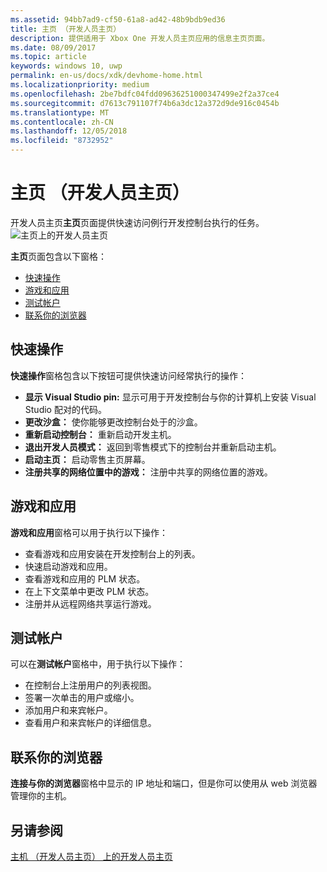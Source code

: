 ```yaml
---
ms.assetid: 94bb7ad9-cf50-61a8-ad42-48b9bdb9ed36
title: 主页 （开发人员主页）
description: 提供适用于 Xbox One 开发人员主页应用的信息主页页面。
ms.date: 08/09/2017
ms.topic: article
keywords: windows 10, uwp
permalink: en-us/docs/xdk/devhome-home.html
ms.localizationpriority: medium
ms.openlocfilehash: 2be7bdfc04fdd09636251000347499e2f2a37ce4
ms.sourcegitcommit: d7613c791107f74b6a3dc12a372d9de916c0454b
ms.translationtype: MT
ms.contentlocale: zh-CN
ms.lasthandoff: 12/05/2018
ms.locfileid: "8732952"
---
```

# <a name="home-page-dev-home"></a>主页 （开发人员主页）
   
  
开发人员主页**主页**页面提供快速访问例行开发控制台执行的任务。   
 ![主页上的开发人员主页](images/devhome_home.png)   
  
**主页**页面包含以下窗格：   
 
   *  [快速操作](#ID4EEB)  
   *  [游戏和应用](#ID4EPC)  
   *  [测试帐户](#ID4EQD)  
   *  [联系你的浏览器](#ID4EFE)  

 
<a id="ID4EEB"></a>

   

## <a name="quick-actions"></a>快速操作  
   
  
**快速操作**窗格包含以下按钮可提供快速访问经常执行的操作：   
 
   *  **显示 Visual Studio pin:** 显示可用于开发控制台与你的计算机上安装 Visual Studio 配对的代码。   
   *  **更改沙盒：** 使你能够更改控制台处于的沙盒。   
   *  **重新启动控制台：** 重新启动开发主机。   
   *  **退出开发人员模式：** 返回到零售模式下的控制台并重新启动主机。   
   *  **启动主页：** 启动零售主页屏幕。   
   *  **注册共享的网络位置中的游戏：** 注册中共享的网络位置的游戏。   

  
<a id="ID4EPC"></a>

   

## <a name="games--apps"></a>游戏和应用   
   
  
**游戏和应用**窗格可以用于执行以下操作：   
 
   *  查看游戏和应用安装在开发控制台上的列表。  
   *  快速启动游戏和应用。  
   *  查看游戏和应用的 PLM 状态。  
   *  在上下文菜单中更改 PLM 状态。  
   *  注册并从远程网络共享运行游戏。

  
<a id="ID4EQD"></a>

   

## <a name="test-accounts"></a>测试帐户  
   
  
可以在**测试帐户**窗格中，用于执行以下操作：   
 
   *  在控制台上注册用户的列表视图。  
   *  签署一次单击的用户或缩小。  
   *  添加用户和来宾帐户。  
   *  查看用户和来宾帐户的详细信息。  

  
<a id="ID4EFE"></a>

   

## <a name="connect-with-your-browser"></a>联系你的浏览器  
   
  
**连接与你的浏览器**窗格中显示的 IP 地址和端口，但是你可以使用从 web 浏览器管理你的主机。   
  
<a id="ID4EPE"></a>

   

## <a name="see-also"></a>另请参阅  
 [主机 （开发人员主页） 上的开发人员主页](dev-home.md)

  